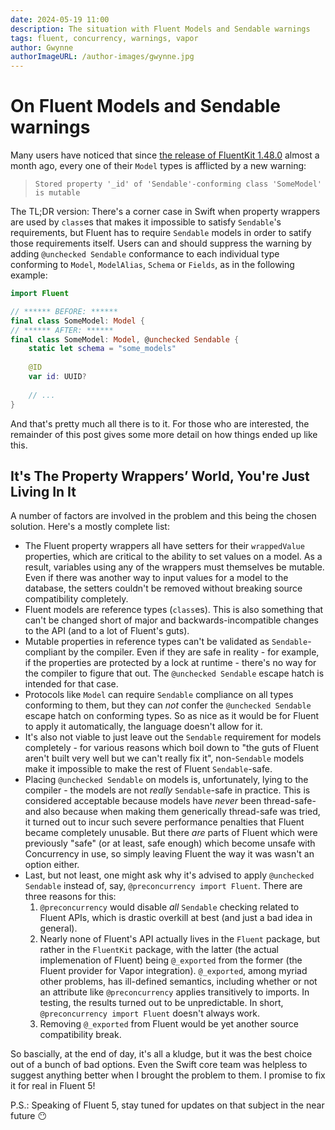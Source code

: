 ```yaml
---
date: 2024-05-19 11:00
description: The situation with Fluent Models and Sendable warnings
tags: fluent, concurrency, warnings, vapor
author: Gwynne
authorImageURL: /author-images/gwynne.jpg
---
```

# On Fluent Models and Sendable warnings

Many users have noticed that since [the release of FluentKit 1.48.0](https://github.com/vapor/fluent-kit/releases/tag/1.48.0) almost a month ago, every one of their `Model` types is afflicted by a new warning:

> `Stored property '_id' of 'Sendable'-conforming class 'SomeModel' is mutable`

The TL;DR version: There's a corner case in Swift when property wrappers are used by `class`es that makes it impossible to satisfy `Sendable`'s requirements, but Fluent has to require `Sendable` models in order to satify those requirements itself. Users can and should suppress the warning by adding `@unchecked Sendable` conformance to each individual type conforming to `Model`, `ModelAlias`, `Schema` or `Fields`, as in the following example:

```swift
import Fluent

// ****** BEFORE: ******
final class SomeModel: Model {
// ****** AFTER: ******
final class SomeModel: Model, @unchecked Sendable {
    static let schema = "some_models"
    
    @ID
    var id: UUID?
    
    // ...
}
```

And that's pretty much all there is to it. For those who are interested, the remainder of this post gives some more detail on how things ended up like this.

## It's The Property Wrappers&rsquo; World, You're Just Living In It

A number of factors are involved in the problem and this being the chosen solution. Here's a mostly complete list:

- The Fluent property wrappers all have setters for their `wrappedValue` properties, which are critical to the ability to set values on a model. As a result, variables using any of the wrappers must themselves be mutable. Even if there was another way to input values for a model to the database, the setters couldn't be removed without breaking source compatibility completely.
- Fluent models are reference types (`class`es). This is also something that can't be changed short of major and backwards-incompatible changes to the API (and to a lot of Fluent's guts).
- Mutable properties in reference types can't be validated as `Sendable`-compliant by the compiler. Even if they are safe in reality - for example, if the properties are protected by a lock at runtime - there's no way for the compiler to figure that out. The `@unchecked Sendable` escape hatch is intended for that case.
- Protocols like `Model` can require `Sendable` compliance on all types conforming to them, but they can _not_ confer the `@unchecked Sendable` escape hatch on conforming types. So as nice as it would be for Fluent to apply it automatically, the language doesn't allow for it.
- It's also not viable to just leave out the `Sendable` requirement for models completely - for various reasons which boil down to "the guts of Fluent aren't built very well but we can't really fix it", non-`Sendable` models make it impossible to make the rest of Fluent `Sendable`-safe.
- Placing `@unchecked Sendable` on models is, unfortunately, lying to the compiler - the models are not _really_ `Sendable`-safe in practice. This is considered acceptable because models have _never_ been thread-safe- and also because when making them generically thread-safe was tried, it turned out to incur such severe performance penalties that Fluent became completely unusable. But there _are_ parts of Fluent which were previously "safe" (or at least, safe enough) which become unsafe with Concurrency in use, so simply leaving Fluent the way it was wasn't an option either.
- Last, but not least, one might ask why it's advised to apply `@unchecked Sendable` instead of, say, `@preconcurrency import Fluent`. There are three reasons for this:
  1. `@preconcurrency` would disable _all_ `Sendable` checking related to Fluent APIs, which is drastic overkill at best (and just a bad idea in general).
  2. Nearly none of Fluent's API actually lives in the `Fluent` package, but rather in the `FluentKit` package, with the latter (the actual implemenation of Fluent) being `@_exported` from the former (the Fluent provider for Vapor integration). `@_exported`, among myriad other problems, has ill-defined semantics, including whether or not an attribute like `@preconcurrency` applies transitively to imports. In testing, the results turned out to be unpredictable. In short, `@preconcurrency import Fluent` doesn't always work.
  3. Removing `@_exported` from Fluent would be yet another source compatibility break.

So bascially, at the end of day, it's all a kludge, but it was the best choice out of a bunch of bad options. Even the Swift core team was helpless to suggest anything better when I brought the problem to them. I promise to fix it for real in Fluent 5!

P.S.: Speaking of Fluent 5, stay tuned for updates on that subject in the near future 😶